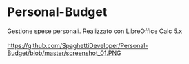 # Personal-Budget
Gestione spese personali. Realizzato con LibreOffice Calc 5.x
<br>
<br>
https://github.com/SpaghettiDeveloper/Personal-Budget/blob/master/screenshot_01.PNG
